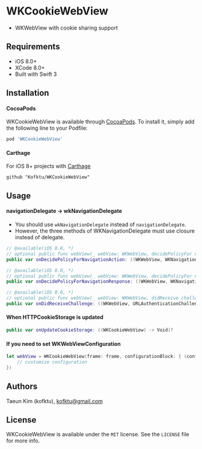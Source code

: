# WKCookieWebView

- WKWebView with cookie sharing support

## Requirements
- iOS 8.0+
- XCode 8.0+
- Built with Swift 3

## Installation

#### CocoaPods
WKCookieWebView is available through [CocoaPods](http://cocoapods.org). To install
it, simply add the following line to your Podfile:

```ruby
pod 'WKCookieWebView'
```

#### Carthage
For iOS 8+ projects with [Carthage](https://github.com/Carthage/Carthage)

```
github "Kofktu/WKCookieWebView"
```

## Usage

#### navigationDelegate -> wkNavigationDelegate

- You should use ```wkNavigationDelegate``` instead of ```navigationDelegate```.
- However, the three methods of WKNavigationDelegate must use closure instead of delegate.



```swift
// @available(iOS 8.0, *)
// optional public func webView(_ webView: WKWebView, decidePolicyFor navigationAction: WKNavigationAction, decisionHandler: @escaping (WKNavigationActionPolicy) -> Swift.Void)
public var onDecidePolicyForNavigationAction: ((WKWebView, WKNavigationAction, @escaping (WKNavigationActionPolicy) -> Swift.Void) -> Void)?

// @available(iOS 8.0, *)
// optional public func webView(_ webView: WKWebView, decidePolicyFor navigationResponse: WKNavigationResponse, decisionHandler: @escaping (WKNavigationResponsePolicy) -> Swift.Void)
public var onDecidePolicyForNavigationResponse: ((WKWebView, WKNavigationResponse, @escaping (WKNavigationResponsePolicy) -> Swift.Void) -> Void)?

// @available(iOS 8.0, *)
// optional public func webView(_ webView: WKWebView, didReceive challenge: URLAuthenticationChallenge, completionHandler: @escaping (URLSession.AuthChallengeDisposition, URLCredential?) -> Swift.Void)
public var onDidReceiveChallenge: ((WKWebView, URLAuthenticationChallenge, @escaping (URLSession.AuthChallengeDisposition, URLCredential?) -> Swift.Void) -> Void)?
```



#### When HTTPCookieStorage is updated

```swift
public var onUpdateCookieStorage: ((WKCookieWebView) -> Void)?
```

#### If you need to set WKWebViewConfiguration

```swift
let webView = WKCookieWebView(frame: frame, configurationBlock: { (configuration) in
    // customize configuration
})
```

## Authors

Taeun Kim (kofktu), <kofktu@gmail.com>

## License

WKCookieWebView is available under the ```MIT``` license. See the ```LICENSE``` file for more info.
